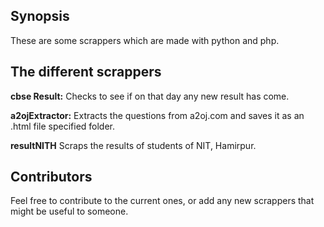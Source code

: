 ## Synopsis

These are some scrappers which are made with python and php.

## The different scrappers

**cbse Result:** Checks to see if on that day any new result has come.

**a2ojExtractor:** Extracts the questions from a2oj.com and saves it as an .html file specified folder.

**resultNITH** Scraps the results of students of NIT, Hamirpur.

## Contributors

Feel free to contribute to the current ones, or add any new scrappers that might be useful to someone.
